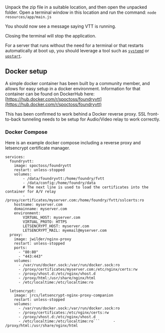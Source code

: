---
---
Unpack the zip file in a suitable location, and then open the unpacked folder. Open a terminal window in this location and run the command:
`node resources/app/main.js`

You should now see a message saying VTT is running. 

Closing the terminal will stop the application.

For a server that runs without the need for a terminal or that restarts automatically at boot up, you should leverage a tool such as [`systemd`](https://www.freedesktop.org/wiki/Software/systemd/) or [`upstart`](http://upstart.ubuntu.com/).


## Docker setup

A simple docker container has been built by a community member, and allows for easy setup in a docker environment. Information for that container can be found on DockerHub here: [https://hub.docker.com/r/spoctoss/foundryvtt](https://hub.docker.com/r/spoctoss/foundryvtt)

This has been confirmed to work behind a Docker reverse proxy. SSL front-to-back tunneling needs to be setup for Audio/Video relay to work correctly. 

### Docker Compose

Here is an example docker compose including a reverse proxy and letsencrypt certificate manager.
```version: '3.5'
services:
  foundryvtt:
    image: spoctoss/foundryvtt
    restart: unless-stopped
    volumes:
        - /data/foundryvtt:/home/foundry/fvtt
        - /data/config:/home/foundry/data
        # The next line is used to load the certificates into the container for A/V relay
        - /proxy/certificates/myserver.com:/home/foundry/fvtt/sslcerts:ro 
    hostname: myserver.com
    domainname: myserver.com
    environment: 
        VIRTUAL_HOST: myserver.com
        VIRTUAL_PROTO: HTTPS
        LETSENCRYPT_HOST: myserver.com
        LETSENCRYPT_MAIL: myemail@myserver.com
  proxy:
    image: jwilder/nginx-proxy
    restart: unless-stopped
    ports:
      - "80:80"
      - "443:443"
    volumes:
      - /var/run/docker.sock:/var/run/docker.sock:ro
      - /proxy/certificates/myserver.com:/etc/nginx/certs:rw
      - /proxy/vhost.d:/etc/nginx/vhost.d 
      - /proxy/html:/usr/share/nginx/html
      - /etc/localtime:/etc/localtime:ro

  letsencrypt:
    image: jrcs/letsencrypt-nginx-proxy-companion
    restart: unless-stopped
    volumes:
      - /var/run/docker.sock:/var/run/docker.sock:ro
      - /proxy/certificates:/etc/nginx/certs:rw
      - /proxy/vhost.d:/etc/nginx/vhost.d 
      - /etc/localtime:/etc/localtime:ro```      - /proxy/html:/usr/share/nginx/html
